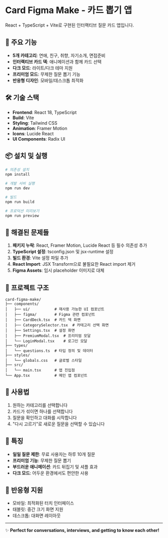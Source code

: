# Card Figma Make - 카드 뽑기 앱

React + TypeScript + Vite로 구현된 인터랙티브 질문 카드 앱입니다.

## 🚀 주요 기능

- **5개 카테고리**: 연애, 친구, 취향, 자기소개, 면접준비
- **인터랙티브 카드 덱**: 애니메이션과 함께 카드 선택
- **다크 모드**: 라이트/다크 테마 지원
- **프리미엄 모드**: 무제한 질문 뽑기 기능
- **반응형 디자인**: 모바일/데스크톱 최적화

## 🛠️ 기술 스택

- **Frontend**: React 18, TypeScript
- **Build**: Vite
- **Styling**: Tailwind CSS
- **Animation**: Framer Motion
- **Icons**: Lucide React
- **UI Components**: Radix UI

## 📦 설치 및 실행

```bash
# 의존성 설치
npm install

# 개발 서버 실행
npm run dev

# 빌드
npm run build

# 프로덕션 미리보기
npm run preview
```

## 🔧 해결된 문제들

1. **패키지 누락**: React, Framer Motion, Lucide React 등 필수 의존성 추가
2. **TypeScript 설정**: tsconfig.json 및 jsx-runtime 설정
3. **빌드 환경**: Vite 설정 파일 추가
4. **React Import**: JSX Transform으로 불필요한 React import 제거
5. **Figma Assets**: 임시 placeholder 이미지로 대체

## 📁 프로젝트 구조

```
card-figma-make/
├── components/
│   ├── ui/           # 재사용 가능한 UI 컴포넌트
│   ├── figma/        # Figma 관련 컴포넌트
│   ├── CardDeck.tsx  # 카드 덱 화면
│   ├── CategorySelector.tsx  # 카테고리 선택 화면
│   ├── Settings.tsx  # 설정 화면
│   ├── PremiumModal.tsx  # 프리미엄 모달
│   └── LoginModal.tsx    # 로그인 모달
├── types/
│   └── questions.ts  # 타입 정의 및 데이터
├── styles/
│   └── globals.css   # 글로벌 스타일
├── src/
│   └── main.tsx      # 앱 진입점
└── App.tsx           # 메인 앱 컴포넌트
```

## 🎯 사용법

1. 원하는 카테고리를 선택합니다
2. 카드가 섞이면 하나를 선택합니다
3. 질문을 확인하고 대화를 시작합니다
4. "다시 고르기"로 새로운 질문을 선택할 수 있습니다

## 🌟 특징

- **일일 질문 제한**: 무료 사용자는 하루 10개 질문
- **프리미엄 기능**: 무제한 질문 뽑기
- **부드러운 애니메이션**: 카드 뒤집기 및 셔플 효과
- **다크 모드**: 어두운 환경에서도 편안한 사용

## 📱 반응형 지원

- 모바일: 최적화된 터치 인터페이스
- 태블릿: 중간 크기 화면 지원
- 데스크톱: 대화면 레이아웃

---

✨ **Perfect for conversations, interviews, and getting to know each other!**
